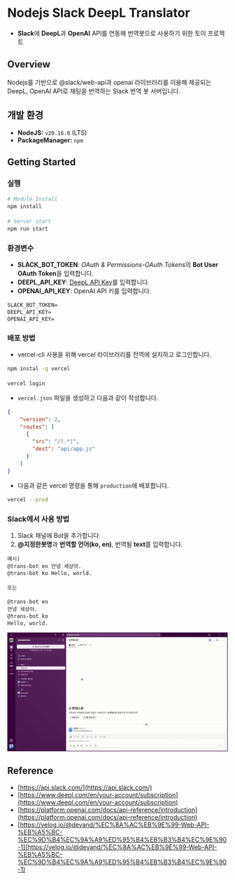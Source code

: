# Nodejs Slack DeepL Translator

* **Slack**에 **DeepL**과 **OpenAI** API를 연동해 번역봇으로 사용하기 위한 토이 프로젝트

## Overview

Nodejs를 기반으로 @slack/web-api과 openai 라이브러리를 이용해 제공되는 DeepL, OpenAI API로 채팅을 번역하는 Slack 번역 봇 서버입니다.

## 개발 환경

* **NodeJS:** `v20.16.0` (LTS)
* **PackageManager:** `npm`

## Getting Started

### 실행

```bash
# Module Install
npm install

# Server start
npm run start
```

### 환경변수

* **SLACK_BOT_TOKEN**: *OAuth & Permissions-OAuth Tokens*의 **Bot User OAuth Token**을 입력합니다.
* **DEEPL_API_KEY**: [DeepL API Key](https://www.deepl.com/en/your-account/keys)를 입력합니다.
* **OPENAI_API_KEY**: OpenAI API 키를 입력합니다.

```plaintext
SLACK_BOT_TOKEN=
DEEPL_API_KEY=
OPENAI_API_KEY=
```

### 배포 방법

* vercel-cli 사용을 위해 vercel 라이브러리를 전역에 설치하고 로그인합니다.

```bash
npm instal -g vercel

vercel login
```

* `vercel.json` 파일을 생성하고 다음과 같이 작성합니다.

```json
{
    "version": 2,
    "routes": [
      {
        "src": "/(.*)",
        "dest": "api/app.js"
      }
    ]
}
```

* 다음과 같은 vercel 명령을 통해 `production`에 배포합니다.

```bash
vercel --prod
```

### Slack에서 사용 방법

1. Slack 채널에 Bot을 추가합니다.
2. **@지정한봇명**과 **번역할 언어(ko, en)**, 번역될 **text**를 입력합니다.

```plaintext
예시)
@trans-bot en 안녕 세상아.
@trans-bot ko Hello, world.

또는

@trans-bot en
안녕 세상아.
@trans-bot ko
Hello, world.
```

![sample](/assets/sample.gif)

## Reference

* [https://api.slack.com/](https://api.slack.com/)
* [https://www.deepl.com/en/your-account/subscription](https://www.deepl.com/en/your-account/subscription)
* [https://platform.openai.com/docs/api-reference/introduction](https://platform.openai.com/docs/api-reference/introduction)
* [https://velog.io/@devand/%EC%8A%AC%EB%9E%99-Web-API-%EB%A5%BC-%EC%9D%B4%EC%9A%A9%ED%95%B4%EB%B3%B4%EC%9E%90-1](https://velog.io/@devand/%EC%8A%AC%EB%9E%99-Web-API-%EB%A5%BC-%EC%9D%B4%EC%9A%A9%ED%95%B4%EB%B3%B4%EC%9E%90-1)